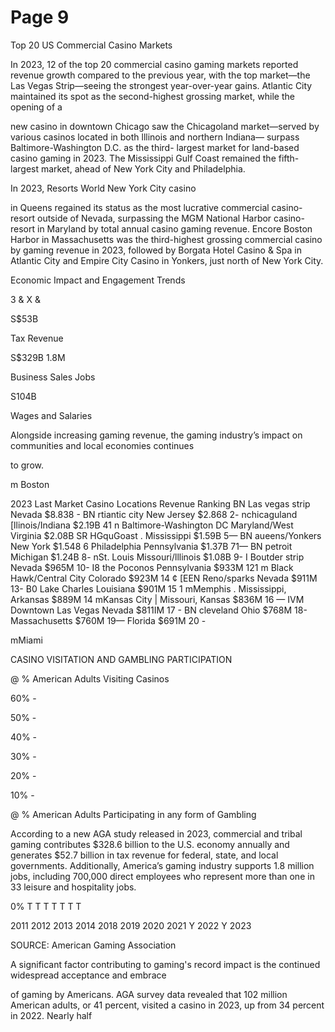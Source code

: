 # Page 9

Top 20 US Commercial
Casino Markets

In 2023, 12 of the top 20 commercial casino
gaming markets reported revenue growth
compared to the previous year, with the top
market—the Las Vegas Strip—seeing the
strongest year-over-year gains. Atlantic City
maintained its spot as the second-highest
grossing market, while the opening of a

new casino in downtown Chicago saw the
Chicagoland market—served by various casinos
located in both lllinois and northern Indiana—
surpass Baltimore-Washington D.C. as the third-
largest market for land-based casino gaming in
2023. The Mississippi Gulf Coast remained the
fifth-largest market, ahead of New York City and
Philadelphia.

In 2023, Resorts World New York City casino

in Queens regained its status as the most
lucrative commercial casino-resort outside of
Nevada, surpassing the MGM National Harbor
casino-resort in Maryland by total annual casino
gaming revenue. Encore Boston Harbor in
Massachusetts was the third-highest grossing
commercial casino by gaming revenue in 2023,
followed by Borgata Hotel Casino & Spa in
Atlantic City and Empire City Casino in Yonkers,
just north of New York City.

Economic Impact and
Engagement Trends

3 & X &

S$53B

Tax Revenue

S$329B 1.8M

Business Sales Jobs

S104B

Wages and Salaries

Alongside increasing gaming revenue, the gaming industry’s
impact on communities and local economies continues

to grow.

m Boston

2023 Last
Market Casino Locations Revenue Ranking
BN Las vegas strip Nevada $8.838 -
BN rtiantic city New Jersey $2.868 2-
nchicaguland [llinois/Indiana $2.19B 41
n Baltimore-Washington DC  Maryland/West Virginia $2.08B SR
HGquGoast . Mississippi $1.59B 5—
BN aueens/Yonkers New York $1.548 6
Philadelphia Pennsylvania $1.37B 71—
BN petroit Michigan $1.24B 8-
nSt. Louis Missouri/lllinois $1.08B 9-
I Boutder strip Nevada $965M 10-
I8 the Poconos Pennsylvania $933M 121
m Black Hawk/Central City Colorado $923M 14 ¢
[EEN Reno/sparks Nevada $911M 13-
B0 Lake Charles Louisiana $901M 15 1
mMemphis . Mississippi, Arkansas $889M 14
mKansas City | Missouri, Kansas $836M 16 —
IVM Downtown Las Vegas Nevada $811IM 17 -
BN cleveland Ohio $768M 18-
Massachusetts $760M 19—
Florida $691M 20 -

mMiami

CASINO VISITATION AND GAMBLING PARTICIPATION

@ % American Adults Visiting Casinos

60% -

50% -

40% -

30% -

20% -

10% -

@ % American Adults Participating in any form of Gambling

According to a new AGA study released in 2023, commercial
and tribal gaming contributes $328.6 billion to the U.S.
economy annually and generates $52.7 billion in tax revenue
for federal, state, and local governments. Additionally,
America’s gaming industry supports 1.8 million jobs,
including 700,000 direct employees who represent more
than one in 33 leisure and hospitality jobs.

0% T T T T T T T

2011 2012 2013 2014 2018 2019 2020 2021 Y 2022 Y 2023

SOURCE: American Gaming Association

A significant factor contributing to gaming's record impact
is the continued widespread acceptance and embrace

of gaming by Americans. AGA survey data revealed that
102 million American adults, or 41 percent, visited a
casino in 2023, up from 34 percent in 2022. Nearly half
